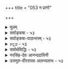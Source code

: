 +++
title = "053 न प्राणो"

+++
<details><summary>मूलम्</summary>

न प्राणो वायुमात्रं सह परिपठनान्न क्रिया द्रव्यतोक्तेस्तेजोवद्वा न तत्त्वान्तरमगणनतो वायुतानुज्झनाच्च ।  
तस्माद्वातो विशेषं घनजलकरकान्यायतः प्राप्य कंचिद्देहान्तर्दाशविध्यं भजति बहुविधोपक्रियो वृत्तिभेदैः ॥ ५३ ॥
</details>

<details><summary>सर्वाङ्कषा - ५३</summary>

। 



वायुसामान्यं विचार्य, वायुविशेषं विचारयति - न प्राण इत्यादि । कर्मिणां शरीरधारणहेतुः प्राणपदवाच्यः कः ? इति प्रश्ने - प्राणः प्राणपदवाच्यः न **वायुमात्रम्** = सामान्यवायुरूपः न, प्राणशब्दः न वायुसामान्यवाचीति यावत् । तत्र हेतु : – **सहपरिपठनात्** = ' एतस्माज्जायते प्राणः – खं वायुः' (मुं.उ.2- 1-3) इति एकस्मिन्नेव वाक्ये प्राणस्य, वायोश्च सृष्टेः सहैव स्पष्टं पाठात् । उभयोः पर्यायत्वे, उभयोः एकत्र पाठः न युक्तः । न **क्रिया** = उच्छ्रासनिःश्वासादौ प्राणपदप्रयोगदर्शनात् उच्छ्वासादिक्रियैव प्राण इत्यपि न । कुतः ? **द्रव्यतोक्तेः** = अपानाद्यवस्थावत्त्वाभिधानात्; क्रियाया अद्रव्यत्वेनावस्थावत्त्वाभावात् । **तेजोवत्** = तेज इव तत्त्वान्तरं वा **न** = स्वतन्त्रतत्त्वान्तररूपमपि न । कुतः - अगणनतः तत्त्वसृष्टिप्रकरणे प्राणस्य गणनादर्शनात् । हेत्वन्तरं – वायुतानुज्झनाच्च वायुत्वापरित्यागाच्च । 'प्राणवायुः' इति वायुविशेषतयाभिधानादिति यावत् । किं तर्हीत्यत्र सिद्धान्तमाह - तस्मादित्यादि । **तस्मात्** = उक्तयुक्तिभिः **वातः** = वायुरेव सन् **घनजलकरकान्यायतः** = **घनः** = मेघः, जलं प्रसिद्धम्, **करका** = घनीभूतं जलम्, एता विलक्षणा अपामवस्थाविशेषाः । **एतन्यायात्** = एवमेवावस्थातः कंचित् विशेषं प्राप्य, **देहान्तः** = देहस्यान्तरेव, न तु बहिः, प्राणस्य बहिर्निस्सरणे हि मरणमेव; अतः नासिकायां निस्सरन् वायुः प्राणाधीनक्रियावान् वायु विशेषः । **वृत्तिभेदैः** = विलक्षणव्यापारैः **बहुविधोपक्रियः** = नानाविधानुपकारान् कुर्वन् **दाशविध्यम्** = दशधा भेदम् **भजति** = प्राप्नोति ॥ 



'प्राणोऽपानस्समानश्चोदानव्यानौ च वायवः । हृदि प्राणो गुदेऽपानः समानो नाभिसंस्थितः ॥ 

उदानः कण्ठदेशस्थो व्यानस्सर्वशरीरगः । नागश्च कूर्मः कृकरो देवदत्तो धनञ्जयः ॥ पोषणकरः वाग्द्वारे नाग आख्यातः कूर्म उन्मीलने स्मृतः । कृकराच क्षुतं ज्ञेयंम् देवदत्ताद्विजृम्भणम् ॥' 

न जहाति मृतं वाऽपि सर्वव्यापी धनञ्जयः ॥ 

इति प्राणस्य कार्यविशेषा अभिहिताः । इदं च स्थूलदृष्ट्या । सूक्ष्माः अनन्ता वृत्तयः वायोः योगशास्त्रादिषूक्ताः द्रष्टव्याः ॥ ५३ ॥
</details>

<details><summary>सर्वाङ्कषा-पाठान्तरम् - ५३</summary>

वायुसामान्यं विचार्य, वायुविशेषं विचारयति - न प्राण इत्यादि । कर्मिणां शरीरधारणहेतुः प्राण- पदवाच्यः कः? इति प्रश्ने - प्राणः = प्राणपदवाच्यः न वायुमात्रम्‌ = सामान्यवायुरूपः न, प्राणशब्दः न वायुसामान्यवाचीति यावत्‌ । तत्र हेतुः - सहपरिपठनात्‌ = 'एतस्माज्जायते प्राणः - खं वायुः' (मुं.उ.२-१-३) इति एकस्मिन्नेव वाक्ये प्राणस्य, वायोश्च सष्टेः सहैव स्पष्टं पाठात्‌ । उभयोः पर्यायत्वे उभयोः एकत्र पाठः न युक्तः । न क्रिया = उच्छ्वासनिःश्वासादौ प्राणपदप्रयोगदर्शनात्‌ उच्छ्वासादिक्रियैव प्राण इत्यपि न । कुतः? द्रव्यतोक्तेः = अपानाद्यवस्थावत्त्वाभिधानात्‌; क्रियाया अद्रव्यत्वेनावस्थावत्त्वाभावात्‌ । तेजोवत्‌ = तेज इव तत्त्वान्तरं वा न = स्वतन्त्रतत्त्वान्तररूपमपि न । कुतः - अगणनतः = तत्त्वसृष्टिप्रकरणे प्राणस्य गणनादर्शनात्‌ । हेत्वन्तरं - वायुतानुज्झनाच्च = वायुत्वापरित्यागाच्च । 'प्राणवायुः' इति वायुविशेषतयाभिधानादिति यावत्‌ । किं तर्हीत्यत्र सिद्धान्तमाह - तस्मादित्यादि । तस्मात्‌ = उक्तयुक्तिभिः वातः = वायुरेव सन्‌ घनजलकरकान्यायतः = घनः = मेघः, जलं प्रसिद्धम्‌, करका = घनीभूतं जलम्‌, एता विलक्षणा अपामवस्थाविशेषाः । एतन्न्यायात्‌ = एवमेवावस्थातः कंचित्‌ विशेषं पराप्य, देहान्तः = देहस्यान्तरेव, न तु बहिः, प्राणस्य बहिर्निस्सरणे हि मरणमेव; अतः नासिकायां निस्सरन्‌ वायुः प्राणाधीनक्रियावान्‌ वायु विशेषः । वृत्तिभेदैः = विलक्षणव्यापरैः बहुविधोपक्रियः = नानाविधानुपकारान्‌ कुर्वन्‌ दाशविध्यम्‌ = दशधाभेदं भजति = प्रप्नोति ॥   
“प्राणोऽपानस्समानश्चोदानव्यानौ च वायवः । हृदि प्राणो गुदेऽपानः समानो नाभिसंस्थितः ॥ उदानः कण्ठदेशस्थो व्यानस्सर्वशरीरगः । नागश्च कूर्मः कृकरो देवदत्तो धनञ्जयः(पोषणकरः) ॥ वागद्वारे नाग आख्यातः कूर्म उन्मीलने स्मृतः । कृकराच्च क्षुतं ज्ञेयं देवदत्ताद्विजृम्भणम्‌ ॥'  
न जहाति मृतं वाऽपि सर्वव्यापि धनञ्जयः ॥   
इति प्राणस्य कार्यविशेषा अभिहिताः । इदं च स्थूलदृष्ट्या । सूक्ष्माः अनन्ता वृत्तयः वायोः योगशास्त्रादिषूक्ताः द्रष्टव्याः ॥ ५३ ॥
</details>

<details><summary>ಕನ್ನಡ - ५३</summary>

e

राजसमहत्तत्तवे 'प्राण' ऎन्दु योगशास्त्रदल्लि हेळिरुवुदु सरियल्लवॆन्दु हेळुत्तारॆ. सिद्धान्तदल्लि प्राण वायुविशेषवे हॊरतु अतिरिक्तवल्ल. इदक्कॆ प्रमाणवन्नु ईग हेळुत्तारॆ.

प्राणः सहपरिपठनात् वायुमात्रं न...' एतस्माज्ञायते प्राणः मनस्सर्वेन्द्रियाणि च । खं वायुः' ऎन्दु श्रुतियल्लि वायु मत्तु प्राणवन्नु बेरॆ बेरॆ हादिरिन्द प्राण केवल वायुवल्ल. द्रव्यतो न क्रिया... द्रव्यगळ सृष्टियल्लि हेळिरुवदरिन्द क्रिया रूपवू अल्ल. वायुतानुज्ञनात् अगणनत तेजोवत् न वा तारं, 'प्राण वायु' वॆम्ब व्यवहारविरुवदरिन्दलू तत्त्वगळॆणिकॆ यल्लि अतिरिक्तवागि हेळदे इरुवुदरिन्दलू तेजस्सिनन्तॆ अतिरिक्ततत्त्ववू अल्ल.

69

\-

.54-

[प्राण इन्द्रियजातीयवल्ल]

तस्मात् वातः घनजलकरकान्यायतः कञ्चित् विशेषं प्राप्य देहानः वृत्तिभेद्यॆ बहुविधोपक्रियः दाशविध्यं भजति आद्द रिन्द वायुवे, मोड नीरु आलिकल्लु ऎम्ब अवस्था भेद न्यायदिन्द 'एतस्मात् इत्यादिगळल्लि भिन्न निर्देशवागुवन्तह ऒन्दु विलक्षण अवस्थॆ यन्नु हॊन्दि शरीरदॊळगॆ विलक्षण व्यापारगळिन्द अनेक विधवागि उप करिसुत्ता हत्तु विधगळागुत्तदॆ. 'हृदि प्राणः गुदेऽपानः' इत्यादिगळल्लि दशवायगळू अवुगळ क्रियाभेदवू प्रसिद्ध । ५३ ।
</details>

<details><summary>सर्वार्थसिद्धिः - ५३</summary>

अथ राजसमहान् प्राण इति वदतः प्रतिवक्तुं प्राणस्य वायुविशेषतां विवक्षुस्तत्र विशेषापह्नवं प्रतिषेधति - न प्राण इति ॥ वायुत्वप्रसिद्ध्याऽसौ वायुमात्रामति चेन्न ; सर्वत्र सामान्यप्रसिद्ध्या विशेषत्यागप्रसङ्गात् । अयोग्ये च नानुपलम्भबाधः । श्रुतिप्राप्तं हेतुमाह - सहेति । "एतस्माज्जायते प्राणो मनस्सर्वेन्द्रियाणि च, खं वायुर्ज्योतिराप" इति सृष्टिवाक्ये वायुप्राणयोस्सहपाठात् । न चात्र प्राणशब्दोऽन्यार्थः ; अबाधे प्रसिद्धत्यागायोगात् । न च वायुसामान्ये प्राणशब्दप्रसिद्धिः । जगत्प्राण इति समाख्या तु न तदंशस्य शक्तिं गमयेत् । देहावच्छेदमात्रेण विशेषात्पृथगुक्तिरिति चेन्न ; तत्सृष्टद्युक्तेः प्रयोजनमान्द्यात् । अस्तु तर्हि वायोः क्रियाविशेषः प्राणः स्तिमितवायौ प्राणशब्दप्रयोगाभावात्, उच्छ्वासादौ प्रयोगाच्चेत्यत्राह - न क्रियेति । हेतुमाह - द्रव्यतोक्तेरिति । वायुर्द्रव्यमिति तावत्सिद्धम् । प्राणे च तदुक्तिस्सार्वत्रिकी ; प्राणस्स्पन्दत इति च पृथग्व्यपदिशन्ति । उक्तश्च सहपाठो न तत्क्रियायाः, अग्र्यप्रायनयविरोधात् । नच मनःप्रभृतीनां क्रिया तैस्सहात्र पठ्यत इति भावः । यद्यसौ वायुविकारविशेषः वह्निरिव तत्त्वान्तरं स्यादित्यत्राह - तेजोवदिति । यदि तत्त्वपङ्क्तौ निविष्टः प्राणो भूतान्तरवत् पृथक्संख्यायेत ; न ह्येवमसावित्याह - अगणनत इति । तत्त्वपरिगणनं च पूर्वपूर्वनियतस्वभावपरित्यागेन विकारान्तरसृष्टौ ; नतु विकारमात्रे "पृथिव्या ओषधयः" इत्यादिषु तत्प्रसङ्गात् ; प्राणे च वायुत्वं न निवृत्तम् । अतश्च न तत्त्वान्तरमित्याह - वायुतानुज्झनाच्चेति । तथाऽपि देहोपादानत्वावस्थापन्नो वायुः प्राणस्स्यात् किमधिककल्पनयेत्यत्राह - तस्मादिति । अयं भावः -"यावद्ध्यस्मिन् शरीरे प्राणो वसति तावदायुः, "अहं वैश्वानरो भूत्वा प्राणिनां देहमाश्रितः । प्राणापानसमायुक्तः पचामि" इत्यादिपु देहात्पृथक्त्वेन प्राणवायुः प्रसिद्धः । अतो न देहोपादानवायुरसौ । किंतु योगाद्युपयुक्तशास्त्रवेद्यविशेषवान् कश्चिद्वायुरयमिति वायुत्वानुवृत्तिव्यक्त्यै जलमयकरकानिदर्शनम् । दाशविध्यं - प्राणापानादिभेदैर्नागकूर्मादिभेदैश्च दशविधत्वम् । तत्तद्वृत्तिभिरुपकारप्रपञ्चस्तत्तदागमेषु ग्राह्यः । अयं चार्थः "न वायुक्रिये पृथगुपदेशादित्यधिकरणसिद्धः" । "आपोमयः प्राण" इति तु, "अन्नमयं हि सौम्य मनः", "तेजोमयी वागितिवदाप्यायनपरम् ; अन्यथाऽनेकशास्त्रविरोधात् ॥ ५३ ॥ इति प्राणस्य वायुविशेषत्वम् ॥
</details>

<details><summary>नरसिंह-देवः आनन्ददायिनी</summary>

राजसमहान् प्राणो देहं धत्ते वाय्वाधिष्ठातेति साङ्ख्यपक्षं वायुमात्रं तत्क्रिया वा प्राण इति योगपक्षं आकाशादि पञ्चकं रजःप्रकृतिकं (शादिःरजःप्रकृतिकः) प्राण इति माय्येक(यिमतैक)देशिपक्षं च प्रसङ्गसङ्गत्या निराकरोतीत्याह - अथेति । विशेषो - वायुत्वावान्तरजातिः । अयं प्राणो वायुमात्रं वायुत्वप्रसिद्धिमत्त्वात्; यद्यत्प्रसिद्धिमत् तत्तन्मात्रं यथा समुद्रजलम् । जल(मात्र)प्रसिद्धिमज्जलमात्रमित्यनुमानमभिप्रेत्य व्या(व्यभिचारमाह-)चष्टे - सर्वत्रेति । तेजस्त्वेन प्रसिद्धवह्न्यादेर्विशेषता न स्यादिति भावः । विशेषत्वस्य प्राणादावनुपलम्भबाध इत्यत्राह - अयोग्ये चेति । ननु बाधकभावमात्रान्नानुपलम्भ(लब्धि) विशेषसिद्धिरित्यत्राह - श्रुतीति । सहपाठो हि नानार्थानां सामान्यविशेषार्थानां वा दृष्टो न पर्यायाणां; अतो न वायुशब्दपर्यायता प्राणशब्दस्येति । प्राणो वायुत्वातिरिक्तवायुत्व (तत्व) व्याप्यप्रवृत्तिनिमित्तकशब्दबोध्यः तत्सहपठितवायुत्वा(न)तिरिक्त(वायु)वृत्तिप्रवृत्तिनिमित्तकशब्दबोध्यत्वात् । प्राणशब्दो वायुत्वातिरिक्त(धर्म)प्रवृत्तिनिमित्तकः तत्सहप्रयोगविषयत्वात् फूत्कारमन आ(फूत्कार उदका)दि(शब्द)वदिति विशेषसिद्धेरित्यर्थः । ननु (साङ्ख्योक्तरीत्या) वाय्वन्यत्वमेवास्तु! तत्राह - चेति । प्राणो वायुरिति प्रसिद्धेर्घटो द्रव्यमिति प्रसिद्धिवद्बाधकाभावात् प्रत्यक्षतो वायुत्वस्योपलम्भाच्चेति भावः । ननु वायुप्राणशब्दौ पर्यायावेव; अत एव 'जगत्प्राणसमीरणाः' इति नामानुशासनं; सहपाठश्च कथञ्चिन्नेय इत्यत्राह - न च वायुसामन्य इति । बाह्यवायौ प्राणशब्दप्रयोगाभावात् नामानुशासनस्याश्वकर्णादिवत् विशिष्टशक्तिग्राहकस्यावयवशक्तिग्राहकत्वाभावान्न पर्यायत्वमिति भावः । ननु प्राणशब्दस्य देहावच्छिन्नत्वाकारेण लक्षणया प्रयोगोऽस्तु; तथा च न भेदसिद्धिरिति शङ्कते - देहावच्छेदेति । तत्सष्टेरिति - तत्सष्ट्युक्तेरित्यर्थः । वायु - सामन्यसृष्ट्यैव तत्सृष्टेरुक्तत्वादिति भावः । न च सिद्धान्तेऽपि प्रयोजनमान्द्यम्; प्राणत्वस्य विशेषतया तदवच्छेदेनोत्पत्तेर्ज्ञाप्यत्वात् । न चैवं शरीरावच्छिन्नत्वेनात्रापि ज्ञाप्यभेदः; शरीरावच्छिन्नवायुत्वस्य वायुत्वशरीराद्यतिरिक्तत्वाभावेन तदतिरिक्तज्ञाप्याभावात् । ननु क्रियैव प्राणः; तथा च पृथगुक्तिर्यु(क्तैव)ज्यत एव । न च प्राणो वायुरिति प्राणे वायुशब्दप्रयोगानुपपत्तिः; उपचारादुपपत्तेरिति शङ्कते - अस्तु तर्हीति । द्रव्यतोक्तिः - द्रव्यवाचकवायुशब्देनोक्तिरित्यर्थः । क्रियात्वे अनन्यथासिद्धहेत्वभावेन वायुव्यपदेशस्य औपचारिकत्वाभावादिति भावः । द्रव्यत्वे सौत्रमाह - प्राणस्स्पन्दत इति । सौत्रोपदेशशब्दस्वारस्याद्विवक्षितहेतुमाह - उक्तश्चेति । यद्यसाविति - वायुविकारत्वाविशेषादिति भावः । ननु तर्ह्यस्य वायुविकारत्वे 'चतुर्विंशा प्रकृतिः पञ्चविंश आत्मा' इत्यादिपरिगणनमयुक्तं अधिकस्य सत्त्वादित्यत्राह - तत्वपरिगणनं चेति । हेतुमाह - पृथिव्या ओषधय इति । यावद्विकाराणां परिगणनासम्भवात् परिगणननिमित्तं किञ्चित्प्रयोजकं वाच्यम्; तच्च पूर्वतत्वपरिगणननिमित्तासाधारणधर्मनिवृत्तिपूर्वकरूपान्तरं परिगणननिमित्तमाश्रयमिति प्राणे स्वोपादान(गत)वायुत्वापरित्यागान्न तत्वान्तरतेत्यर्थः । तथापीति - तावता प्राणे वायुत्वप्रतीतिसहप्रयोगयोरुपपत्तेरि(त्यर्थः)ति भावः । तस्मादित्यादिना देहोपादानावस्थाविशिष्टाद्भेदाप्रतिपत्तेराह - अयं भाव इति । किन्त्विति - कुण्डल्यादियोगाद्युपयुक्तशास्त्रवेद्यवायुतिरोधिसाधन (वेद्यवायुनिरोधस्थान) विशेषवानित्यर्थः । घनस्य - मेघस्य जलं घनजलं । दाशविध्यं - दशविधत्वम् । गुणवचनत्वात् - ष्यञ् । प्राणादीति - अपानोदानव्यानसमाना आदिशब्दार्थः । प्राणः - प्रागननवान् हृदयवर्ती । आसनादिस्थानवर्ती अपानः अवागननशीलः । पायुस्थानो व्यानः विषवत्संचारी सर्वशरीरव्यापकः । उदानः कण्ठस्थानः । उत्क्रमणवायुस्समानः शरीरमध्यग(रावयवनाभिस्थानः) शीतपित्तादिसमीकरणपरः । नागकूर्मादिभेदैश्चेति - 'कृकलदेवदत्तधनञ्जया आदिशब्दार्थः । नागः -उद्गिरणकरः । कूर्म उन्मीलनहेतुः । कृकलः क्षुधासाधनः । देवदत्तो जृम्भणहेतुः । धनञ्जयः पोषणक्यः' इति योगरहस्ये शास्त्रे उपयोग उक्त इत्यर्थः । सूत्रकार एवामुमर्थं निर्णीतवानित्याह - अयं चार्थ इति । नन्वब्विशेषः प्राणस्स्यात्; तथा श्रुतेरित्यत्राह - आपोमय इति । प्रत्यक्षविरोधाभावे तदुपादानकत्वविवक्षायामाह - अन्यथेति ॥  
 प्राणस्य वायुविशेषत्वम् ।

</details>

<details><summary>उत्तमूरु-वीरराघवः अलभ्यलाभः - ५३</summary>

परोक्तं - वैशेषिकोक्तम्; अन्येषां वायुप्रत्यक्षत्वस्येष्टत्वात् । संमूर्छनेति । 'समूर्छनं समानजवयोर्वाय्वोर्विरुद्धदिक्क्रिययोः संनिपातः' इति प्रशस्तपादभाष्यम् ॥  
अथ वायौ विशेषविचारः क्रियते । तत्र वायुक्रियाधिकरणार्थमाह न प्राण इति । वायुमात्रं -  
सर्वो यायुरपि प्राणशब्दवाच्यो न भवति । एतस्माज्जायते प्राण इति प्राणेन सह, खं वायुरिति वायोः पृथक् पाठात् । नापि वायुक्रिया उच्छवासादिरूपा प्राणः; प्राणनापाननाद्यवस्थाश्रयत्व - शरीरसंयोगप्रवेशनिष्क्रमणाश्रयत्वादिरूपद्रव्यत्वश्रवणात् । वायोरुत्पन्नः प्राणः वायूत्पन्नतेजोवत् तत्पृथक् तत्त्वमपि न भवति; तत्र हेतू आह अगणनात् वायुत्वानपायाच्चेति । वायुरेव कञ्चन विशेषमापन्न इति भाष्यानुसारेणाह तस्मादिति । घनं - निबिडं यत् जलं तदभिन्ना घनीभूतजलात्मिका या वृष्टिगता करका तन्नयायतः जलत्वप्रत्यभिज्ञाविषयकरकावत् वायुत्वप्रत्यभिज्ञाविषयतयैव कश्चित् विशेषं = पाञ्चभौतिकदेहोपादानभूतवायुगतविशेषातिरिक्तमवस्थाविशेषं कार्यान्तरहेतुं देहान्तः प्राप्य प्राणनापाननादिव्यापारविशेषैर्दशधा विभज्यते । विलक्षणावस्थाभाक् वायुरेव प्राण इति यावत् । अपानादीनां प्राणातिरिक्तत्वभ्रमनिवर्तनाय चतुर्थः पादः । वृत्तिभेदैरिति । ''प्राणोऽपानो-व्यान-उदानस्समानोऽन इत्येतत् सर्व प्राण एव'' (बृ.३.५.३) इति वचनात् अपानादीनामपि प्राणवाय्वन्तर्भावः स्पष्टः । तत्र इतिशब्दस्य 'कामस्संकल्प...इत्येतत् सर्वं मन एव' इति वाक्य इव प्रकारवाचित्वात् सर्वपदेन नागादीनामपि पञ्चानां ग्रहणम् ।अत्र आ. दा ''नाग उद्गिरणकरः, कूर्म उन्मीलनहेतुः, कृकलः क्षुधासाधनः, देवदत्तो जृम्भणहेतुः, धनञ्जयः पोषणकर इति योगरहस्ये शास्त्रे उपयोग उक्तः' इति । कन्दल्याम्, ''मूत्रपुरोषयोरधोनयनादपानः रसस्य गर्भनीडीवितननात् व्यानः, अन्नपानादेरूर्ध्वं नयनादुदानः, मुखनासिकाभ्यां निष्क्रमणात् प्राणः, आहारेषु पाकार्थमुदर्यस्य वह्नेः समं सर्वत्र  
नयनात् समानः'' इति । योगेति मुख्यलक्ष्यप्रदर्शनम्; सर्वशरीराधारणाः शरीरेन्द्रियप्रेरणरूप-  
चेष्टादिव्यापारा आदिपदार्थः । राजसमहानिति । प्रकृतिकार्यभूतं महदाख्यं द्रव्यं सात्त्विकं बुद्धिशब्दवाच्यमध्यवसायादिहेतुः; राजसं स्वापादिकालसाधारण्येनोच्छ्वासनिदश्वासहेतुः । अतः स एव प्राणशब्दार्थ इति सांख्यानुसारिपक्षः । तत्र विशेषापह्नवमिति । वायौ विशेषकारस्यापलापमित्यर्थः । सामान्यत एव वायोर्वा क्रियाया वा तत्त्वान्तरस्य वा प्राणशब्दार्थत्वमिति यावत् । प्राणे च तदुक्तिरिति । द्रव्यमित्युक्तिरित्यर्थः । वायोरग्निरिति तत्त्वान्तरोत्पत्तिश्रुतिज्ञापनाय वह्निरिवेत्युक्तम् ॥ ५३ ॥
</details>







